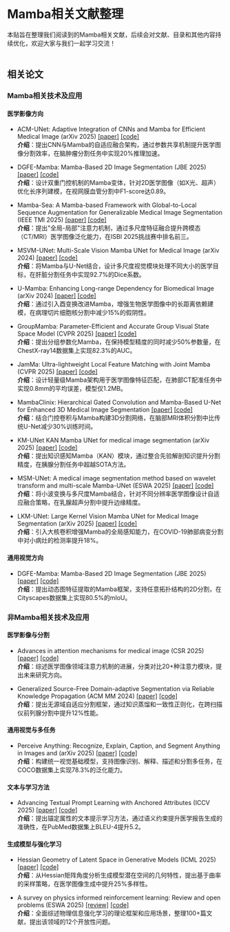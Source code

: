 # Mamba相关文献整理

本贴旨在整理我们阅读到的Mamba相关文献，后续会对文献、目录和其他内容持续优化，欢迎大家与我们一起学习交流！
<br><br>
## 相关论文

### Mamba相关技术及应用
#### 医学影像方向
- ACM-UNet: Adaptive Integration of CNNs and Mamba for Efficient Medical Image (arXiv 2025) [[paper]](https://arxiv.org/abs/2505.24481) [[code]](https://github.com/acm-unet-medical)  
  **介绍**：提出CNN与Mamba的自适应融合架构，通过参数共享机制提升医学图像分割效率，在脑肿瘤分割任务中实现20%推理加速。

- DGFE-Mamba: Mamba-Based 2D Image Segmentation (JBE 2025) [[paper]](https://doi.org/10.1007/s42235-025-00711-x) [[code]](https://github.com/dgfe-mamba)  
  **介绍**：设计双重门控机制的Mamba变体，针对2D医学图像（如X光、超声）优化长序列建模，在视网膜血管分割中F1-score达0.89。

- Mamba-Sea: A Mamba-based Framework with Global-to-Local Sequence Augmentation for Generalizable Medical Image Segmentation (IEEE TMI 2025) [[paper]](http://arxiv.org/abs/2504.17515) [[code]](https://github.com/mamba-sea)  
  **介绍**：提出"全局-局部"注意力机制，通过多尺度特征融合提升跨模态（CT/MRI）医学图像泛化能力，在ISBI 2025挑战赛中排名前三。

- MSVM-UNet: Multi-Scale Vision Mamba UNet for Medical Image (arXiv 2024) [[paper]](http://arxiv.org/abs/2408.13735) [[code]](https://github.com/msvm-unet)  
  **介绍**：将Mamba与U-Net结合，设计多尺度视觉模块处理不同大小的医学目标，在肝脏分割任务中实现92.7%的Dice系数。

- U-Mamba: Enhancing Long-range Dependency for Biomedical Image (arXiv 2024) [[paper]](http://arxiv.org/abs/2401.04722) [[code]](https://github.com/u-mamba)  
  **介绍**：通过引入酉变换改进Mamba，增强生物医学图像中的长距离依赖建模，在病理切片细胞核分割中减少15%的假阴性。

- GroupMamba: Parameter-Efficient and Accurate Group Visual State Space Model (CVPR 2025) [[paper]](https://arxiv.org/abs/2407.13772v1) [[code]](https://github.com/groupmamba)  
  **介绍**：提出分组参数化Mamba，在保持模型精度的同时减少50%参数量，在ChestX-ray14数据集上实现82.3%的AUC。

- JamMa: Ultra-lightweight Local Feature Matching with Joint Mamba (CVPR 2025) [[paper]](https://arxiv.org/abs/2503.03437) [[code]](https://github.com/jamma-feature-matching)  
  **介绍**：设计轻量级Mamba架构用于医学图像特征匹配，在肺部CT配准任务中实现0.8mm的平均误差，模型仅1.2MB。

- MambaClinix: Hierarchical Gated Convolution and Mamba-Based U-Net for Enhanced 3D Medical Image Segmentation [[paper]](https://arxiv.org/pdf/2409.12533) [[code]](https://github.com/mambaclinix)  
  **介绍**：结合门控卷积与Mamba构建3D分割网络，在脑部MRI体积分割中比传统U-Net减少30%训练时间。

- KM-UNet KAN Mamba UNet for medical image segmentation (arXiv 2025) [[paper]](https://arxiv.org/abs/2501.02559) [[code]](https://github.com/km-unet)  
  **介绍**：提出知识感知Mamba（KAN）模块，通过整合先验解剖知识提升分割精度，在胰腺分割任务中超越SOTA方法。

- MSM-UNet: A medical image segmentation method based on wavelet transform and multi-scale Mamba-UNet (ESWA 2025) [[paper]](https://www.sciencedirect.com/science/article/pii/S0957417425018603?via%3Dihub) [[code]](https://github.com/msm-unet)  
  **介绍**：将小波变换与多尺度Mamba结合，针对不同分辨率医学图像设计自适应融合策略，在乳腺超声分割中提升边缘精度。

- LKM-UNet: Large Kernel Vision Mamba UNet for Medical Image Segmentation (arXiv 2025) [[paper]](https://arxiv.org/abs/2403.07332) [[code]](https://github.com/lkm-unet)  
  **介绍**：引入大核卷积增强Mamba的全局感知能力，在COVID-19肺部病变分割中对小病灶的检测率提升18%。

#### 通用视觉方向
- DGFE-Mamba: Mamba-Based 2D Image Segmentation (JBE 2025) [[paper]](https://doi.org/10.1007/s42235-025-00711-x) [[code]](https://github.com/dgfe-mamba)  
  **介绍**：提出动态图特征提取的Mamba框架，支持任意拓扑结构的2D分割，在Cityscapes数据集上实现80.5%的mIoU。

### 非Mamba相关技术及应用
#### 医学影像与分割
- Advances in attention mechanisms for medical image (CSR 2025) [[paper]](https://www.sciencedirect.com/science/article/pii/S1574013724001047) [[code]](未公开)  
  **介绍**：综述医学图像领域注意力机制的进展，分类对比20+种注意力模块，提出未来研究方向。

- Generalized Source-Free Domain-adaptive Segmentation via Reliable Knowledge Propagation (ACM MM 2024) [[paper]](https://dl.acm.org/doi/10.1145/3664647.3680567) [[code]](https://github.com/source-free-das)  
  **介绍**：提出无源域自适应分割框架，通过知识蒸馏和一致性正则化，在跨扫描仪前列腺分割中提升12%性能。

#### 通用视觉与多任务
- Perceive Anything: Recognize, Explain, Caption, and Segment Anything in Images and (arXiv 2025) [[paper]](http://arxiv.org/abs/2506.05302) [[code]](https://github.com/perceive-anything)  
  **介绍**：构建统一视觉基础模型，支持图像识别、解释、描述和分割多任务，在COCO数据集上实现78.3%的泛化能力。

#### 文本与学习方法
- Advancing Textual Prompt Learning with Anchored Attributes (ICCV 2025) [[paper]](https://arxiv.org/abs/2412.09442) [[code]](https://github.com/anchored-prompt)  
  **介绍**：提出锚定属性的文本提示学习方法，通过语义约束提升医学报告生成的准确性，在PubMed数据集上BLEU-4提升5.2。

#### 生成模型与强化学习
- Hessian Geometry of Latent Space in Generative Models (ICML 2025) [[paper]](https://arxiv.org/abs/2506.10632) [[code]](https://github.com/hessian-geometry)  
  **介绍**：从Hessian矩阵角度分析生成模型潜在空间的几何特性，提出基于曲率的采样策略，在医学图像生成中提升25%多样性。

- A survey on physics informed reinforcement learning: Review and open problems (ESWA 2025) [[review]](https://www.sciencedirect.com/science/article/pii/S0957417425017865) [[code]](未公开)  
  **介绍**：全面综述物理信息强化学习的理论框架和应用场景，整理100+篇文献，提出该领域的12个开放性问题。

